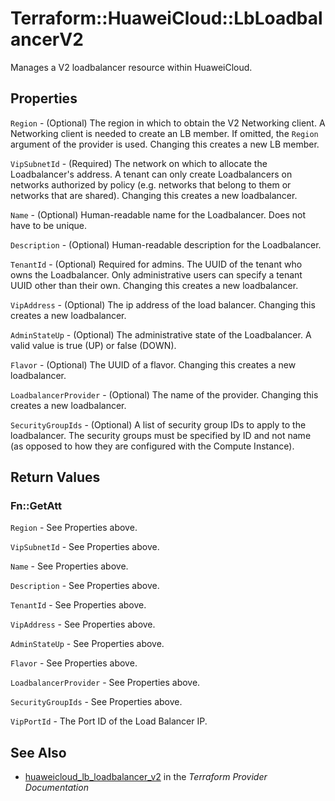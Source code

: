 # Terraform::HuaweiCloud::LbLoadbalancerV2

Manages a V2 loadbalancer resource within HuaweiCloud.

## Properties

`Region` - (Optional) The region in which to obtain the V2 Networking client.
A Networking client is needed to create an LB member. If omitted, the
`Region` argument of the provider is used. Changing this creates a new
LB member.

`VipSubnetId` - (Required) The network on which to allocate the
Loadbalancer's address. A tenant can only create Loadbalancers on networks
authorized by policy (e.g. networks that belong to them or networks that
are shared).  Changing this creates a new loadbalancer.

`Name` - (Optional) Human-readable name for the Loadbalancer. Does not have
to be unique.

`Description` - (Optional) Human-readable description for the Loadbalancer.

`TenantId` - (Optional) Required for admins. The UUID of the tenant who owns
the Loadbalancer.  Only administrative users can specify a tenant UUID
other than their own.  Changing this creates a new loadbalancer.

`VipAddress` - (Optional) The ip address of the load balancer.
Changing this creates a new loadbalancer.

`AdminStateUp` - (Optional) The administrative state of the Loadbalancer.
A valid value is true (UP) or false (DOWN).

`Flavor` - (Optional) The UUID of a flavor. Changing this creates a new
loadbalancer.

`LoadbalancerProvider` - (Optional) The name of the provider. Changing this
creates a new loadbalancer.

`SecurityGroupIds` - (Optional) A list of security group IDs to apply to the
loadbalancer. The security groups must be specified by ID and not name (as
opposed to how they are configured with the Compute Instance).


## Return Values

### Fn::GetAtt

`Region` - See Properties above.

`VipSubnetId` - See Properties above.

`Name` - See Properties above.

`Description` - See Properties above.

`TenantId` - See Properties above.

`VipAddress` - See Properties above.

`AdminStateUp` - See Properties above.

`Flavor` - See Properties above.

`LoadbalancerProvider` - See Properties above.

`SecurityGroupIds` - See Properties above.

`VipPortId` - The Port ID of the Load Balancer IP.

## See Also

* [huaweicloud_lb_loadbalancer_v2](https://www.terraform.io/docs/providers/huaweicloud/r/lb_loadbalancer_v2.html) in the _Terraform Provider Documentation_
